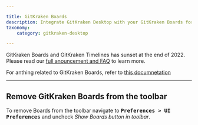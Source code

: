 ```yaml
---

title: GitKraken Boards
description: Integrate GitKraken Desktop with your GitKraken Boards for easy task tracking.
taxonomy:
    category: gitkraken-desktop

---
```


<div class='callout callout--danger'>
    <p> GitKraken Boards and GitKraken Timelines has sunset at the end of 2022. Please read our <a href="https://www.gitkraken.com/boards-and-timelines" target="_blank">full anouncement and FAQ</a> to learn more. </p>
</div>

For anthing related to GitKraken Boards, refer to [this documnetation](https://support.gitkraken.com/boards/quick-start/)

***

## Remove GitKraken Boards from the toolbar

To remove Boards from the toolbar navigate to <kbd><strong>Preferences > UI Preferences</strong></kbd> and uncheck _Show Boards button in toolbar_.